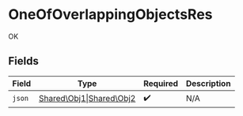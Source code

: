 # OneOfOverlappingObjectsRes

OK


## Fields

| Field                                                                     | Type                                                                      | Required                                                                  | Description                                                               |
| ------------------------------------------------------------------------- | ------------------------------------------------------------------------- | ------------------------------------------------------------------------- | ------------------------------------------------------------------------- |
| `json`                                                                    | [Shared\Obj1\|Shared\Obj2](../../Models/Shared/OneOfOverlappingObjects.md) | :heavy_check_mark:                                                        | N/A                                                                       |